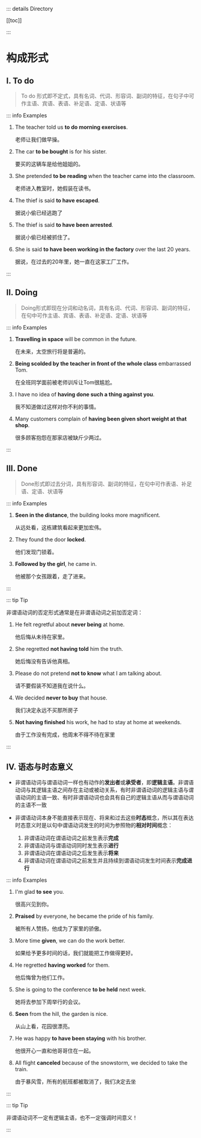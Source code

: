 ::: details Directory

[[toc]]

:::

# 构成形式

## I. To do

> To do 形式即不定式，具有名词、代词、形容词、副词的特征，在句子中可作主语、宾语、表语、补足语、定语、状语等

::: info Examples

1. The teacher told us **to do morning exercises**.  

    老师让我们做早操。

2. The car **to be bought** is for his sister.  

    要买的这辆车是给他姐姐的。

3. She pretended **to be reading** when the teacher came into the classroom.  

    老师进入教室时，她假装在读书。

4. The thief is said **to have escaped**.  

    据说小偷已经逃跑了

5. The thief is said **to have been arrested**.

    据说小偷已经被抓住了。

6. She is said **to have been working in the factory** over the last 20 years.

    据说，在过去的20年里，她一直在这家工厂工作。

:::

## II. Doing

> Doing形式即现在分词和动名词，具有名词、代词、形容词、副词的特征，在句中可作主语、宾语、表语、补足语、定语、状语等

::: info Examples

1. **Travelling in space** will be common in the future.

    在未来，太空旅行将是普遍的。

2. **Being scolded by the teacher in front of the whole class** embarrassed Tom.

    在全班同学面前被老师训斥让Tom很尴尬。

3. I have no idea of **having done such a thing against you**.

    我不知道做过这样对你不利的事情。

4. Many customers complain of **having been given short weight at that shop**.

    很多顾客抱怨在那家店被缺斤少两过。

:::

## III. Done

> Done形式即过去分词，具有形容词、副词的特征，在句中可作表语、补足语、定语、状语等

::: info Examples

1. **Seen in the distance**, the building looks more magnificent.

    从远处看，这栋建筑看起来更加宏伟。

2. They found the door **locked**.

    他们发现门锁着。

3. **Followed by the girl**, he came in.

    他被那个女孩跟着，走了进来。

:::

::: tip Tip

非谓语动词的否定形式通常是在非谓语动词之前加否定词：

1. He felt regretful about **never being** at home.

    他后悔从未待在家里。

2. She regretted **not having told** him the truth.

    她后悔没有告诉他真相。

3. Please do not pretend **not to know** what I am talking about.

    请不要假装不知道我在说什么。

4. We decided **never to buy** that house.

    我们决定永远不买那所房子

5. **Not having finished** his work, he had to stay at home at weekends.

    由于工作没有完成，他周末不得不待在家里

:::

## IV. 语态与时态意义

- 非谓语动词与谓语动词一样也有动作的**发出者**或**承受者**，即**逻辑主语**。非谓语动词与其逻辑主语之间存在主动或被动关系，有时非谓语动词的逻辑主语与谓语动词的主语一致、有时非谓语动词也会具有自己的逻辑主语从而与谓语动词的主语不一致

- 非谓语动词本身不能直接表示现在、将来和过去这些**时态**概念，所以其在表达时态意义时是以句中谓语动词发生的时间为参照物的**相对时间**概念：
    1. 非谓语动词在谓语动词之前发生表示**完成**
    2. 非谓语动词与谓语动词同时发生表示**进行**
    3. 非谓语动词在谓语动词之后发生表示**将来**
    4. 非谓语动词在谓语动词之前发生并且持续到谓语动词发生时间表示**完成进行**

::: info Examples

1. I'm glad **to see** you.

    很高兴见到你。

2. **Praised** by everyone, he became the pride of his family.

    被所有人赞扬，他成为了家里的骄傲。

3. More time **given**, we can do the work better.

    如果给予更多时间的话，我们就能把工作做得更好。

4. He regretted **having worked** for them.

    他后悔曾为他们工作。

5. She is going to the conference **to be held** next week.

    她将去参加下周举行的会议。

6. **Seen** from the hill, the garden is nice.

    从山上看，花园很漂亮。

7. He was happy **to have been staying** with his brother.

    他很开心一直和他哥哥住在一起。

8. All flight **canceled** because of the snowstorm, we decided to take the train.

    由于暴风雪，所有的航班都被取消了，我们决定去坐

:::

::: tip Tip

非谓语动词不一定有逻辑主语，也不一定强调时间意义！

:::

